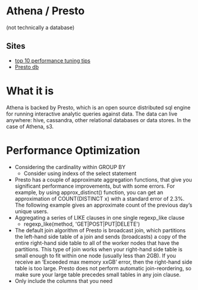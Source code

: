 Athena / Presto
======
(not technically a database)


## Sites
- [top 10 performance tuning tips](https://aws.amazon.com/blogs/big-data/top-10-performance-tuning-tips-for-amazon-athena/)
- [Presto db](http://prestodb.github.io/)

# What it is
Athena is backed by Presto, which is an open source distributed sql engine for running interactive analytic queries against data. The data can live anywhere: hive, cassandra, other relational databases or data stores. In the case of Athena, s3.

# Performance Optimization
- Considering the cardinality within GROUP BY
  - Consider using indexs of the select statement
- Presto has a couple of approximate aggregation functions, that give you significant performance improvements, but with some errors. For example, by using approx_distinct() function, you can get an approximation of COUNT(DISTINCT x) with a standard error of 2.3%. The following example gives an approximate count of the previous day’s unique users.
- Aggregating a series of LIKE clauses in one single regexp_like clause
  -  regexp_like(method, 'GET|POST|PUT|DELETE')
- The default join algorithm of Presto is broadcast join, which partitions the left-hand side table of a join and sends (broadcasts) a copy of the entire right-hand side table to all of the worker nodes that have the partitions. This type of join works when your right-hand side table is small enough to fit within one node (usually less than 2GB). If you receive an ‘Exceeded max memory xxGB’ error, then the right-hand side table is too large. Presto does not perform automatic join-reordering, so make sure your large table precedes small tables in any join clause.
- Only include the columns that you need



